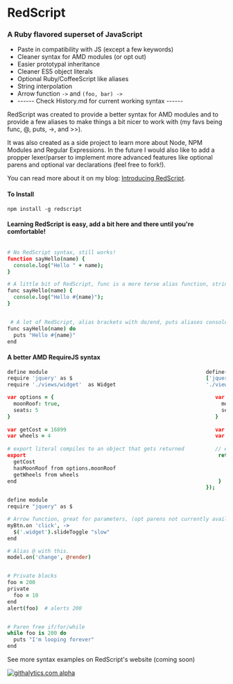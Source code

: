 # RedScript  
### A Ruby flavored superset of JavaScript

* Paste in compatibility with JS (except a few keywords)
* Cleaner syntax for AMD modules (or opt out)
* Easier prototypal inheritance
* Cleaner ES5 object literals
* Optional Ruby/CoffeeScript like aliases
* String interpolation
* Arrow function ` -> ` and ` (foo, bar) -> `
* ------ Check History.md for current working syntax ------


RedScript was created to provide a better syntax for AMD modules and to provide
a few aliases to make things a bit nicer to work with (my favs being func, @, puts, ->, and >>).

It was also created as a side project to learn more about Node, NPM Modules and Regular Expressions. In the future I would also like to add a propper lexer/parser to implement more advanced features like optional parens and optional var declarations (feel free to fork!).

You can read more about it on my blog: [Introducing RedScript](http://adamb.me/blog/2013/01/27/introducing-redscript/).


#### To Install
`npm install -g redscript`


#### Learning RedScript is easy, add a bit here and there until you're comfortable!
```coffeescript

# No RedScript syntax, still works!
function sayHello(name) {
  console.log("Hello " + name);  
}

# A little bit of RedScript, func is a more terse alias function, string interpolation
func sayHello(name) {
  console.log("Hello #{name}");
}


 # A lot of RedScript, alias brackets with do/end, puts aliases console.log
func sayHello(name) do
  puts "Hello #{name}"
end

```


#### A better AMD RequireJS syntax
```coffeescript
define module                                                   define(
require 'jquery' as $                                           ['jquery',
require './views/widget'  as Widget                             './views/widget'], function($, Widget) {        

var options = {                                                    var options = {
  moonRoof: true,                                                    moonRoof: true,   
  seats: 5                                                           seats: 5      
}                                                                  }          
 
var getCost = 16899                                                var getCost = 16899;
var wheels = 4                                                     var wheels = 4;
 
# export literal compiles to an object that gets returned          // export literal compiles to an object that gets returned          
export                                                              return {   
  getCost                                                               getCost : getCost,
  hasMoonRoof from options.moonRoof                                     hasMoonRoof : options.moonRoof,   
  getWheels from wheels                                                 getWheels : wheels     
end                                                                 }           
                                                                }); 
```

```coffeescript
define module
require "jquery" as $

# Arrow function, great for parameters, (opt parens not currently avail.)
myBtn.on 'click', ->
  $('.widget').slideToggle "slow"
end

# Alias @ with this.
model.on('change', @render)


# Private blocks
foo = 200
private
  foo = 10
end
alert(foo)  # alerts 200


# Paren free if/for/while
while foo is 200 do
  puts "I'm looping forever"
end

```

See more syntax examples on RedScript's website (coming soon)

[![githalytics.com alpha](https://cruel-carlota.pagodabox.com/5bb5e651dc61d19e3b5121ed1f33902c "githalytics.com")](http://githalytics.com/AdamBrodzinski/RedScript)